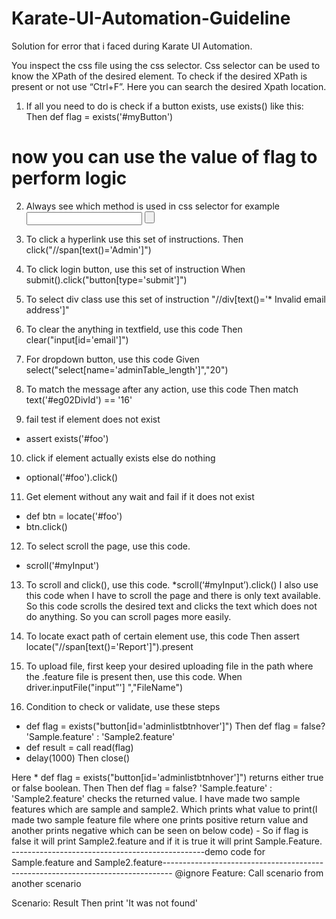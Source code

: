 # Karate-UI-Automation-Guideline

Solution for error that i faced during Karate UI Automation. 


You inspect the css file using the css selector. Css selector can be used to know the XPath of the desired element. To check if the desired XPath is present or not use “Ctrl+F”. Here you can search the desired Xpath location. 

1) If all you need to do is check if a button exists, use exists() like this:
 Then def flag = exists('#myButton')
 # now you can use the value of flag to perform logic

2) Always see which method is used in css selector for example 
<input><span> <button> 

3) To click a hyperlink use this set of instructions.
Then click("//span[text()='Admin']")

4) To click login button, use this set of instruction
When submit().click("button[type='submit']") 

5) To select div class use this set of instruction
"//div[text()='* Invalid email address']"

6) To clear the anything in textfield, use this code
Then clear("input[id='email']")


7) For dropdown button, use this code
Given select("select[name='adminTable_length']","20")

8) To match the message after any action, use this code
Then match text('#eg02DivId') == '16'


9)  fail test if element does not exist
 * assert exists('#foo')

10)  click if element actually exists else do nothing
* optional('#foo').click()

11) Get element without any wait and fail if it does not exist
* def btn = locate('#foo')
* btn.click()

12)  To select scroll the page, use this code. 
* scroll('#myInput')

13) To scroll and click(), use this code. 
*scroll(‘#myInput’).click()
I also use this code when I have to scroll the page and there is only text available. So this code scrolls the desired text and clicks the text which does not do anything. So you can scroll pages more easily. 


14) To locate exact path of certain element use, this code
Then assert locate("//span[text()='Report']").present

15)  To upload file, first keep your desired uploading file in the path where the .feature file is present then, use this code.
When driver.inputFile("input”'] ","FileName")

16) Condition to check or validate, use these steps 

* def flag = exists("button[id='adminlistbtnhover']")
Then def flag = false? 'Sample.feature' : 'Sample2.feature'
* def result = call read(flag)
* delay(1000)
Then close()

Here  * def flag = exists("button[id='adminlistbtnhover']") returns either true or false boolean. Then Then def flag = false? 'Sample.feature' : 'Sample2.feature'  checks the returned value.  I have made two sample features which are sample and sample2. Which prints what value to print(I made two sample feature file where one prints positive return value and another prints negative which can be seen on below code) -  So if flag  is false it will print Sample2.feature and if it is true it will print Sample.Feature. 
------------------------------------------------demo code for Sample.feature and Sample2.feature--------------------------------------------------------------------------------
@ignore
Feature: Call scenario from another scenario

Scenario: Result
Then print 'It was not found'


                                                 






